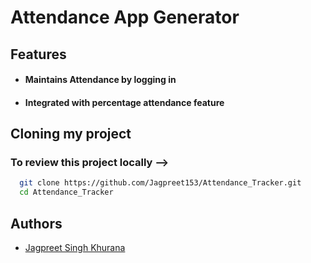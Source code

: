 
# Attendance App Generator


## Features

 - #### Maintains Attendance by logging in
 - #### Integrated with percentage attendance feature



## Cloning my project

### To review this project locally -->

```bash
  git clone https://github.com/Jagpreet153/Attendance_Tracker.git
  cd Attendance_Tracker

```
    


## Authors

- [Jagpreet Singh Khurana ](https://github.com/Jagpreet153)




